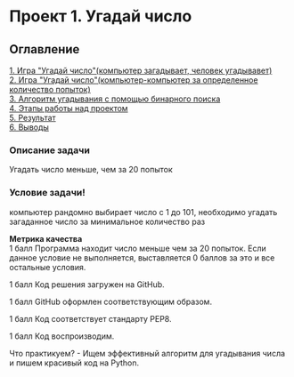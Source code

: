 # Проект 1. Угадай число

## Оглавление  
[1. Игра "Угадай число"(компьютер загадывает, человек угадывавет)](https://github.com/AlexeyDep/SF_project_game_guess_the_number/blob/master/game.py)  
[2. Игра "Угадай число"(компьютер-компьютер за определенное количество попыток)](https://github.com/AlexeyDep/SF_project_game_guess_the_number/blob/master/game_v2.py)  
[3. Алгоритм угадывания с помощью бинарного поиска](https://github.com/AlexeyDep/SF_project_game_guess_the_number/blob/master/guessing_using_binary_search.py)  
[4. Этапы работы над проектом](.README.md#Этапы-работы-над-проектом)  
[5. Результат](.README.md#Результат)    
[6. Выводы](.README.md#Выводы) 

### Описание задачи    
Угадать число меньше, чем за 20 попыток


### Условие задачи!   
компьютер рандомно выбирает число с 1 до 101, необходимо угадать загаданное число за минимальное количество раз

**Метрика качества**     
1 балл Программа находит число меньше чем за 20 попыток. Если данное условие не выполняется, выставляется 0 баллов за это и все остальные условия.

1 балл Код решения загружен на GitHub.

1 балл GitHub оформлен соответствующим образом.

1 балл Код соответствует стандарту PEP8.

1 балл Код воспроизводим.

Что практикуем? - Ищем эффективный алгоритм для угадывания числа и пишем красивый код на Python.
